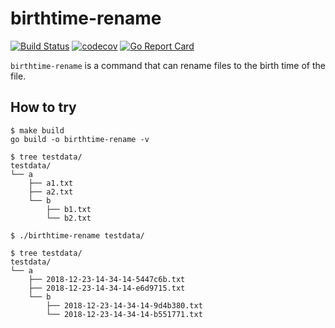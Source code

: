 # birthtime-rename

[![Build Status](https://travis-ci.com/hioki-daichi/birthtime-rename.svg?branch=master)](https://travis-ci.com/hioki-daichi/birthtime-rename)
[![codecov](https://codecov.io/gh/hioki-daichi/birthtime-rename/branch/master/graph/badge.svg)](https://codecov.io/gh/hioki-daichi/birthtime-rename)
[![Go Report Card](https://goreportcard.com/badge/github.com/hioki-daichi/birthtime-rename)](https://goreportcard.com/report/github.com/hioki-daichi/birthtime-rename)

`birthtime-rename` is a command that can rename files to the birth time of the file.

## How to try

```shell-session
$ make build
go build -o birthtime-rename -v

$ tree testdata/
testdata/
└── a
    ├── a1.txt
    ├── a2.txt
    └── b
        ├── b1.txt
        └── b2.txt

$ ./birthtime-rename testdata/

$ tree testdata/
testdata/
└── a
    ├── 2018-12-23-14-34-14-5447c6b.txt
    ├── 2018-12-23-14-34-14-e6d9715.txt
    └── b
        ├── 2018-12-23-14-34-14-9d4b380.txt
        └── 2018-12-23-14-34-14-b551771.txt
```
